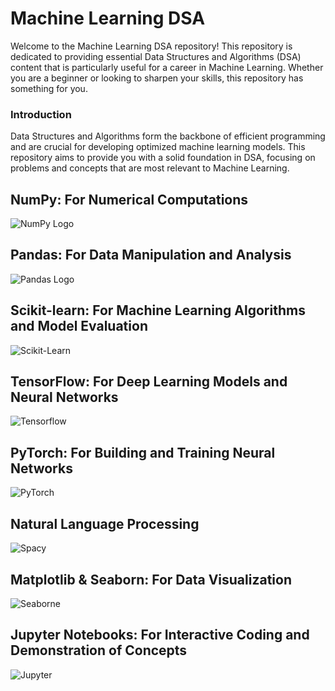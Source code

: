 # Machine Learning DSA

Welcome to the Machine Learning DSA repository! This repository is dedicated to providing essential Data Structures and Algorithms (DSA) content that is particularly useful for a career in Machine Learning. Whether you are a beginner or looking to sharpen your skills, this repository has something for you.

### Introduction
Data Structures and Algorithms form the backbone of efficient programming and are crucial for developing optimized machine learning models. This repository aims to provide you with a solid foundation in DSA, focusing on problems and concepts that are most relevant to Machine Learning.

## NumPy: For Numerical Computations
![NumPy Logo](https://upload.wikimedia.org/wikipedia/commons/thumb/3/31/NumPy_logo_2020.svg/2560px-NumPy_logo_2020.svg.png)

## Pandas: For Data Manipulation and Analysis
![Pandas Logo](https://upload.wikimedia.org/wikipedia/commons/e/ed/Pandas_logo.svg)

## Scikit-learn: For Machine Learning Algorithms and Model Evaluation
![Scikit-Learn](https://upload.wikimedia.org/wikipedia/commons/0/05/Scikit_learn_logo_small.svg)

## TensorFlow: For Deep Learning Models and Neural Networks
![Tensorflow](https://upload.wikimedia.org/wikipedia/commons/2/2d/Tensorflow_logo.svg)

## PyTorch: For Building and Training Neural Networks
![PyTorch](https://upload.wikimedia.org/wikipedia/commons/9/96/Pytorch_logo.png)

## Natural Language Processing 
![Spacy](https://upload.wikimedia.org/wikipedia/commons/thumb/8/88/SpaCy_logo.svg/1280px-SpaCy_logo.svg.png)

## Matplotlib & Seaborn: For Data Visualization
![Seaborne](https://upload.wikimedia.org/wikipedia/commons/8/84/Matplotlib_icon.svg)

## Jupyter Notebooks: For Interactive Coding and Demonstration of Concepts
![Jupyter](https://upload.wikimedia.org/wikipedia/commons/3/38/Jupyter_logo.svg)
